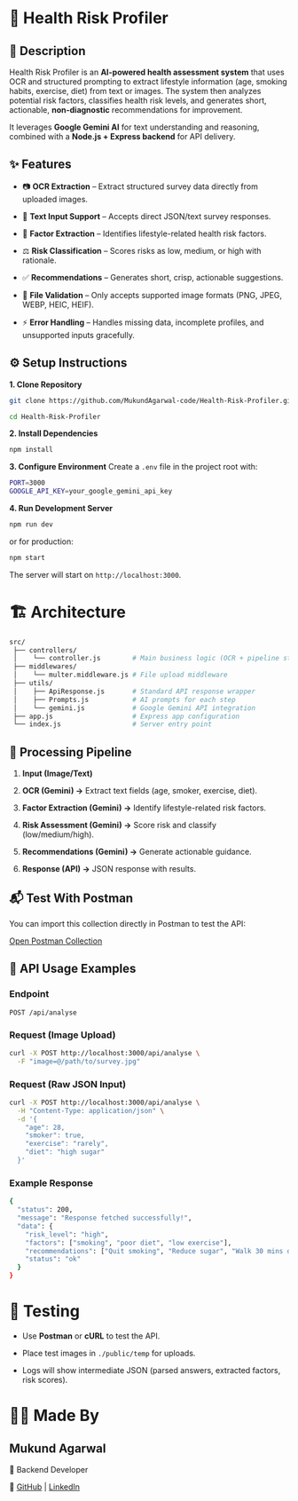 # 🧠 Health Risk Profiler 

## 📌 Description 
Health Risk Profiler is an **AI-powered health assessment system** that uses OCR and structured prompting to extract lifestyle information (age, smoking habits, exercise, diet) from text or images. The system then analyzes potential risk factors, classifies health risk levels, and generates short, actionable, **non-diagnostic** recommendations for improvement.

It leverages **Google Gemini AI** for text understanding and reasoning, combined with a **Node.js + Express backend** for API delivery.


## ✨ Features ##
* 📷 **OCR Extraction** – Extract structured survey data directly from uploaded images.

* 📝 **Text Input Support** – Accepts direct JSON/text survey responses.

* 🔎 **Factor Extraction** – Identifies lifestyle-related health risk factors.

* ⚖️ **Risk Classification** – Scores risks as low, medium, or high with rationale.

* ✅ **Recommendations** – Generates short, crisp, actionable suggestions.

* 🔐 **File Validation** – Only accepts supported image formats (PNG, JPEG, WEBP, HEIC, HEIF).

* ⚡ **Error Handling** – Handles missing data, incomplete profiles, and unsupported inputs gracefully.
  

## ⚙️ Setup Instructions
**1. Clone Repository**

```bash
git clone https://github.com/MukundAgarwal-code/Health-Risk-Profiler.git

cd Health-Risk-Profiler
```

**2. Install Dependencies**

```bash
npm install
```

**3. Configure Environment**
Create a `.env` file in the project root with:

```bash
PORT=3000
GOOGLE_API_KEY=your_google_gemini_api_key
```

**4. Run Development Server**

```bash
npm run dev
```

or for production:

```bash
npm start
```

The server will start on `http://localhost:3000`.


# 🏗️ Architecture
```bash
src/
 ├── controllers/
 │    └── controller.js        # Main business logic (OCR + pipeline steps)
 ├── middlewares/
 │    └── multer.middleware.js # File upload middleware
 ├── utils/
 │    ├── ApiResponse.js       # Standard API response wrapper
 │    ├── Prompts.js           # AI prompts for each step
 │    └── gemini.js            # Google Gemini API integration
 ├── app.js                    # Express app configuration
 └── index.js                  # Server entry point
```


## 🧠 Processing Pipeline
1. **Input (Image/Text)**

2. **OCR (Gemini) →** Extract text fields (age, smoker, exercise, diet).

3. **Factor Extraction (Gemini) →** Identify lifestyle-related risk factors.

4. **Risk Assessment (Gemini) →** Score risk and classify (low/medium/high).

5. **Recommendations (Gemini) →** Generate actionable guidance.

6. **Response (API) →** JSON response with results.

## 📬 Test With Postman

You can import this collection directly in Postman to test the API:

[Open Postman Collection](https://agarwalmukund1176-6887481.postman.co/workspace/1fbb6163-f387-451a-8b1c-6772c16254f5/collection/48791767-967a4e32-2513-4389-870c-186184ab82b8?action=share&source=copy-link&creator=48791767)

## 📡 API Usage Examples
### Endpoint

`POST /api/analyse`

### Request (Image Upload)

```bash
curl -X POST http://localhost:3000/api/analyse \
  -F "image=@/path/to/survey.jpg"
```

### Request (Raw JSON Input)

```bash
curl -X POST http://localhost:3000/api/analyse \
  -H "Content-Type: application/json" \
  -d '{
    "age": 28,
    "smoker": true,
    "exercise": "rarely",
    "diet": "high sugar"
  }'
```

### Example Response

```bash
{
  "status": 200,
  "message": "Response fetched successfully!",
  "data": {
    "risk_level": "high",
    "factors": ["smoking", "poor diet", "low exercise"],
    "recommendations": ["Quit smoking", "Reduce sugar", "Walk 30 mins daily"],
    "status": "ok"
  }
}
```

# 🧪 Testing
* Use **Postman** or **cURL** to test the API.

* Place test images in `./public/temp` for uploads.

* Logs will show intermediate JSON (parsed answers, extracted factors, risk scores).

# 👨‍💻 Made By
## Mukund Agarwal

💼 Backend Developer 

🔗 [GitHub](https://github.com/MukundAgarwal-code) | [LinkedIn](https://www.linkedin.com/in/mukund-agarwal-853790251/)